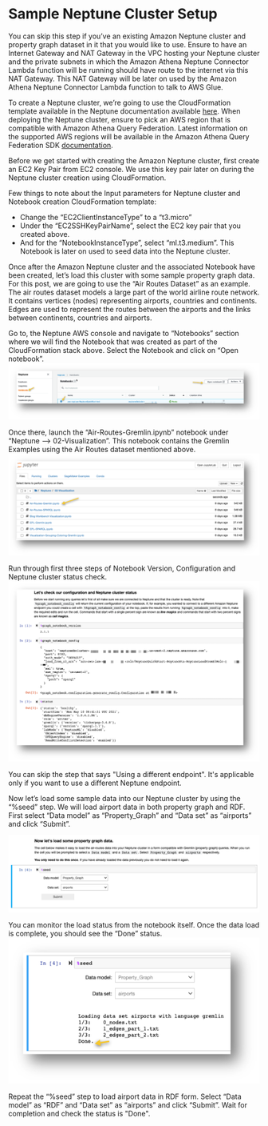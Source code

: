 # Sample Neptune Cluster Setup
You can skip this step if you’ve an existing Amazon Neptune cluster and property graph dataset in it that you would like to use. Ensure to have an Internet Gateway and NAT Gateway in the VPC hosting your Neptune cluster and the private subnets in which the Amazon Athena Neptune Connector Lambda function will be running should have route to the internet via this NAT Gateway. This NAT Gateway will be later on used by the Amazon Athena Neptune Connector Lambda function to talk to AWS Glue.

To create a Neptune cluster, we’re going to use the CloudFormation template available in the Neptune documentation available [here](https://docs.aws.amazon.com/neptune/latest/userguide/get-started-create-cluster.html#get-started-cfn-create). When deploying the Neptune cluster, ensure to pick an AWS region that is compatible with Amazon Athena Query Federation. Latest information on the supported AWS regions will be available in the Amazon Athena Query Federation SDK [documentation](https://github.com/awslabs/aws-athena-query-federation).

Before we get started with creating the Amazon Neptune cluster, first create an EC2 Key Pair from EC2 console. We use this key pair later on during the Neptune cluster creation using CloudFormation.

Few things to note about the Input parameters for Neptune cluster and Notebook creation CloudFormation template:
   * Change the “EC2ClientInstanceType” to a “t3.micro” 
   * Under the “EC2SSHKeyPairName”, select the EC2 key pair that you created above.
   * And for the “NotebookInstanceType”, select “ml.t3.medium”. This Notebook is later on used to seed data into the Neptune cluster.

Once after the Amazon Neptune cluster and the associated Notebook have been created, let’s load this cluster with some sample property graph data. For this post, we are going to use the “Air Routes Dataset” as an example. The air routes dataset models a large part of the world airline route network. It contains vertices (nodes) representing airports, countries and continents. Edges are used to represent the routes between the airports and the links between continents, countries and airports.

Go to, the Neptune AWS console and navigate to “Notebooks” section where we will find the Notebook that was created as part of the CloudFormation stack above. Select the Notebook and click on “Open notebook”.
![](./assets/Notebook-1.png)

Once there, launch the “Air-Routes-Gremlin.ipynb” notebook under “Neptune --> 02-Visualization”. This notebook contains the Gremlin Examples using the Air Routes dataset mentioned above.
![](./assets/Notebook-2.png)

Run through first three steps of Notebook Version, Configuration and Neptune cluster status check.
![](./assets/Notebook-3.png)

You can skip the step that says "Using a different endpoint". It's applicable only if you want to use a different Neptune endpoint.

Now let’s load some sample data into our Neptune cluster by using the “%seed” step. We will load airport data in both property graph and RDF. First select “Data model” as “Property_Graph” and “Data set” as “airports” and click “Submit”. 

![](./assets/Notebook-4.png)

You can monitor the load status from the notebook itself. Once the data load is complete, you should see the “Done” status.
![](./assets/Notebook-5.png)

Repeat the “%seed” step to load airport data in RDF form. Select “Data model” as “RDF” and “Data set” as “airports” and click “Submit”.  Wait for completion and check the status is "Done".

